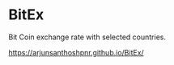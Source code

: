 # BitEx
Bit Coin exchange rate with selected countries. 

https://arjunsanthoshpnr.github.io/BitEx/
